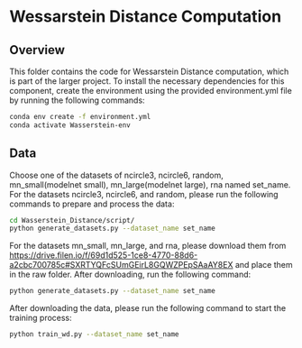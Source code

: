 # Wessarstein Distance Computation

## Overview
This folder contains the code for Wessarstein Distance computation, which is part of the larger project. To install the necessary dependencies for this component, create the environment using the provided environment.yml file by running the following commands:

```bash
conda env create -f environment.yml
conda activate Wasserstein-env
```
## Data
Choose one of the datasets of ncircle3, ncircle6, random, mn_small(modelnet small), mn_large(modelnet large), rna named set_name.
For the datasets ncircle3, ncircle6, and random, please run the following commands to prepare and process the data:
```bash
cd Wasserstein_Distance/script/
python generate_datasets.py --dataset_name set_name
```

For the datasets mn_small, mn_large, and rna, please download them from https://drive.filen.io/f/69d1d525-1ce8-4770-88d6-a2cbc700785c#SXRTYQFcSUmGEirL8GQWZPEpSAaAY8EX and place them in the raw folder. 
After downloading, run the following command:
```bash
python generate_datasets.py --dataset_name set_name
```
After downloading the data, please run the following command to start the training process:
```bash
python train_wd.py --dataset_name set_name
```


